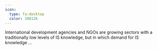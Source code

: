 ```yaml
---
icon:
  type: fa:desktop
  color: 398126
---
```


International development agencies and NGOs are growing sectors with a traditionally low levels of IS knowledge, but in which demand for IS knowledge  ... 
